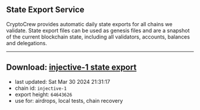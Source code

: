 ## State Export Service
CryptoCrew provides automatic daily state exports for all chains we validate. State export files can be used as genesis files and are a snapshot of the current blockchain state, including all validators, accounts, balances and delegations.

---
**Download: [injective-1 state export](https://dl-eu2.ccvalidators.com/SERVICE/injective/injective-1_export_64643626.json)**
---

- last updated: Sat Mar 30 2024 21:31:17
- chain id: `injective-1`
- export height: `64643626`
- use for: airdrops, local tests, chain recovery
